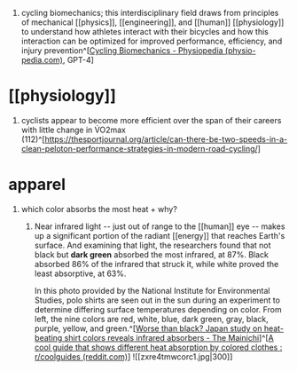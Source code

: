 1. cycling biomechanics; this interdisciplinary field draws from principles of mechanical [[physics]], [[engineering]], and [[human]] [[physiology]] to understand how athletes interact with their bicycles and how this interaction can be optimized for improved performance, efficiency, and injury prevention^[[Cycling Biomechanics - Physiopedia (physio-pedia.com)](https://www.physio-pedia.com/Cycling_Biomechanics), GPT-4]

# [[physiology]]
1. cyclists appear to become more efficient over the span of their careers with little change in V̇O2max (112)^[https://thesportjournal.org/article/can-there-be-two-speeds-in-a-clean-peloton-performance-strategies-in-modern-road-cycling/]

# apparel
1. which color absorbs the most heat + why?
	1. Near infrared light -- just out of range to the [[human]] eye -- makes up a significant portion of the radiant [[energy]] that reaches Earth's surface. And examining that light, the researchers found that not black but **dark green** absorbed the most infrared, at 87%. Black absorbed 86% of the infrared that struck it, while white proved the least absorptive, at 63%.
	   
	   In this photo provided by the National Institute for Environmental Studies, polo shirts are seen out in the sun during an experiment to determine differing surface temperatures depending on color. From left, the nine colors are red, white, blue, dark green, gray, black, purple, yellow, and green.^[[Worse than black? Japan study on heat-beating shirt colors reveals infrared absorbers - The Mainichi](https://mainichi.jp/english/articles/20230726/p2a/00m/0sc/014000c)]^[[A cool guide that shows different heat absorption by colored clothes : r/coolguides (reddit.com)](https://www.reddit.com/r/coolguides/comments/1bsavbx/a_cool_guide_that_shows_different_heat_absorption/)]
	   ![[zxre4tmwcorc1.jpg|300]]